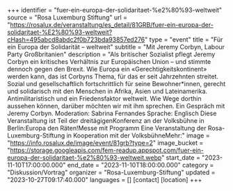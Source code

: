 +++
identifier = "fuer-ein-europa-der-solidaritaet-%e2%80%93-weltweit"
source = "Rosa Luxemburg Stiftung"
url = "https://rosalux.de/veranstaltung/es_detail/81GRB/fuer-ein-europa-der-solidaritaet-%E2%80%93-weltweit?cHash=495abcd8abdc2f0b723bda93857ed276"
type = "event"
title = "Für ein Europa der Solidarität – weltweit"
subtitle = "Mit Jeremy Corbyn, Labour Party Großbritanien"
description = "Als britischer Sozialist pflegt Jeremy Corbyn ein kritisches Verhältnis zur Europäischen Union – und stimmte dennoch gegen den Brexit. Wie Europa ein «Gerechtigkeitskontinent» werden kann, das ist Corbyns Thema, für das er seit Jahrzehnten streitet. Sozial und gesellschaftlich fortschrittlich für seine Bewohner*innen, gerecht und solidarisch mit den Menschen in Afrika, Asien und Lateinamerika. Antimilitaristisch und ein Friedensfaktor weltweit. Wie Wege dorthin aussehen können, darüber möchten wir mit ihm sprechen.
Ein Gespräch mit Jeremy Corbyn. Moderation: Sabrina Fernandes
Sprache: Englisch
Diese Veranstaltung ist Teil der dreitägigenKonferenz an der Volksbühne in Berlin:Europa den Räten!Messe mit Programm Eine Veranstaltung der Rosa-Luxemburg-Stiftung in Kooperation mit der VolksbühneMehr:"
image = "https://info.rosalux.de/image/event/81grb?type=2"
image_bucket = "https://storage.googleapis.com/fem-readup.appspot.com/fuer-ein-europa-der-solidaritaet-%e2%80%93-weltweit.webp"
start_date = "2023-11-10T17:00:00.000"
end_date = "2023-11-10T18:00:00.000"
category = "Diskussion/Vortrag"
organizer = "Rosa-Luxemburg-Stiftung"
updated = "2023-10-27T09:17:40.000"
languages = []
[contact]
[location]
+++
